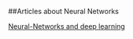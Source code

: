 ##Articles about Neural Networks

[Neural-Networks and deep learning](http://neuralnetworksanddeeplearning.com/chap1.html)
